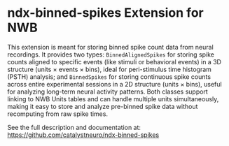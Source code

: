 # ndx-binned-spikes Extension for NWB

This extension is meant for storing binned spike count data from neural recordings. It provides two types: `BinnedAlignedSpikes` for storing spike counts aligned to specific events (like stimuli or behavioral events) in a 3D structure (units × events × bins), ideal for peri-stimulus time histogram (PSTH) analysis; and `BinnedSpikes` for storing continuous spike counts across entire experimental sessions in a 2D structure (units × bins), useful for analyzing long-term neural activity patterns. Both classes support linking to NWB Units tables and can handle multiple units simultaneously, making it easy to store and analyze pre-binned spike data without recomputing from raw spike times.

See the full description and documentation at:
https://github.com/catalystneuro/ndx-binned-spikes

